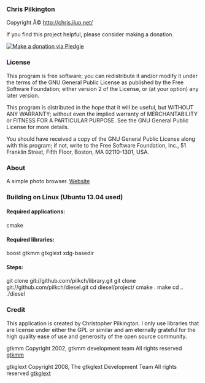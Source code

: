 ### Chris Pilkington
Copyright Â©
http://chris.iluo.net/

If you find this project helpful, please consider making a donation.

[<img alt="Make a donation via Pledgie" src="http://www.pledgie.com/campaigns/17973.png?skin_name=chrome" border="0" />][1]

### License

This program is free software; you can redistribute it and/or
modify it under the terms of the GNU General Public License
as published by the Free Software Foundation; either version 2
of the License, or (at your option) any later version.

This program is distributed in the hope that it will be useful,
but WITHOUT ANY WARRANTY; without even the implied warranty of
MERCHANTABILITY or FITNESS FOR A PARTICULAR PURPOSE. See the
GNU General Public License for more details.

You should have received a copy of the GNU General Public License
along with this program; if not, write to the Free Software
Foundation, Inc., 51 Franklin Street, Fifth Floor, Boston, MA 02110-1301, USA.

### About

A simple photo browser.
[Website][2]

### Building on Linux (Ubuntu 13.04 used)

#### Required applications:

cmake

#### Required libraries:

boost
gtkmm
gtkglext
xdg-basedir

#### Steps:

git clone git://github.com/pilkch/library.git
git clone git://github.com/pilkch/diesel.git
cd diesel/project/
cmake .
make
cd ..
./diesel

### Credit

This application is created by Christopher Pilkington.
I only use libraries that are license under either the GPL or similar and am eternally grateful for the high quality ease of use and generosity of the open source community.

gtkmm
Copyright 2002, gtkmm development team
All rights reserved
[gtkmm][3]

gtkglext
Copyright 2008, The gtkglext Development Team
All rights reserved
[gtkglext][4]

 [1]: http://www.pledgie.com/campaigns/17973
 [2]: http://chris.iluo.net/projects/diesel
 [3]: http://live.gnome.org/gtkmm
 [4]: https://projects.gnome.org/gtkglext/
